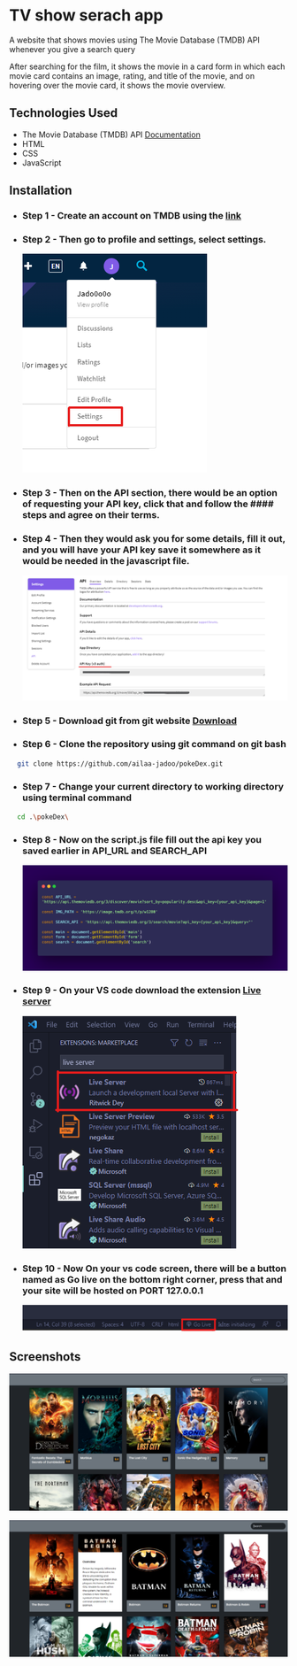 
# TV show serach app

A website that shows movies using The Movie Database (TMDB) API whenever you give a search query

After searching for the film, it shows the movie in a card form in which each movie card contains an image, rating, and title of the movie, and on hovering over the movie card, it shows the movie overview.
## Technologies Used

- The Movie Database (TMDB) API [Documentation](https://developers.themoviedb.org/3/getting-started/introduction)
- HTML
- CSS
- JavaScript


## Installation


- ### Step 1 - Create an account on TMDB using the [link](https://www.themoviedb.org/signup)

- ### Step 2 - Then go to profile and settings, select settings.

    ![App Screenshot](https://github.com/ailaa-jadoo/TV-show-search-app/blob/main/SS-movie-search/tmdb11.png?raw=true)

- ### Step 3 - Then on the API section, there would be an option of requesting your API key, click that and follow the #### steps and agree on their terms.


- ### Step 4 - Then they would ask you for some details, fill it out, and you will have your API key save it somewhere as it would be needed in the javascript file.

    ![App Screenshot](https://github.com/ailaa-jadoo/TV-show-search-app/blob/main/SS-movie-search/tmdb2.png?raw=true)


- ### Step 5 - Download git from git website [Download](https://git-scm.com/downloads)

- ### Step 6 - Clone the repository using git command on git bash

```bash
  git clone https://github.com/ailaa-jadoo/pokeDex.git
```

- ### Step 7 - Change your current directory to working directory using terminal command

``` bash
  cd .\pokeDex\
```

- ### Step 8 - Now on the script.js file fill out the api key you saved earlier in API_URL and SEARCH_API

  ![App Screenshot](https://github.com/ailaa-jadoo/TV-show-search-app/blob/main/SS-movie-search/carbon.png?raw=true)

- ### Step 9 - On your VS code download the extension [Live server](https://marketplace.visualstudio.com/items?itemName=ritwickdey.LiveServer)

  ![App Screenshot](https://github.com/ailaa-jadoo/pokeDex/blob/main/live%20server.png?raw=true)

- ### Step 10 - Now On your vs code screen, there will be a button named as Go live on the bottom right corner, press that and your site will be hosted on PORT 127.0.0.1 

   ![App Screenshot](https://github.com/ailaa-jadoo/pokeDex/blob/main/go%20live.png?raw=true)


## Screenshots

![App Screenshot](https://github.com/ailaa-jadoo/TV-show-search-app/blob/main/SS-movie-search/movie1.png?raw=true)

![App Screenshot](https://github.com/ailaa-jadoo/TV-show-search-app/blob/main/SS-movie-search/movie2.png?raw=true)
